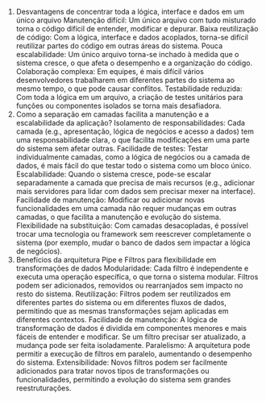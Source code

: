 1. Desvantagens de concentrar toda a lógica, interface e dados em um único arquivo
Manutenção difícil: Um único arquivo com tudo misturado torna o código difícil de entender, modificar e depurar.
Baixa reutilização de código: Com a lógica, interface e dados acoplados, torna-se difícil reutilizar partes do código em outras áreas do sistema.
Pouca escalabilidade: Um único arquivo torna-se inchado à medida que o sistema cresce, o que afeta o desempenho e a organização do código.
Colaboração complexa: Em equipes, é mais difícil vários desenvolvedores trabalharem em diferentes partes do sistema ao mesmo tempo, o que pode causar conflitos.
Testabilidade reduzida: Com toda a lógica em um arquivo, a criação de testes unitários para funções ou componentes isolados se torna mais desafiadora.
2. Como a separação em camadas facilita a manutenção e a escalabilidade da aplicação?
Isolamento de responsabilidades: Cada camada (e.g., apresentação, lógica de negócios e acesso a dados) tem uma responsabilidade clara, o que facilita modificações em uma parte do sistema sem afetar outras.
Facilidade de testes: Testar individualmente camadas, como a lógica de negócios ou a camada de dados, é mais fácil do que testar todo o sistema como um bloco único.
Escalabilidade: Quando o sistema cresce, pode-se escalar separadamente a camada que precisa de mais recursos (e.g., adicionar mais servidores para lidar com dados sem precisar mexer na interface).
Facilidade de manutenção: Modificar ou adicionar novas funcionalidades em uma camada não requer mudanças em outras camadas, o que facilita a manutenção e evolução do sistema.
Flexibilidade na substituição: Com camadas desacopladas, é possível trocar uma tecnologia ou framework sem reescrever completamente o sistema (por exemplo, mudar o banco de dados sem impactar a lógica de negócios).
3. Benefícios da arquitetura Pipe e Filtros para flexibilidade em transformações de dados
Modularidade: Cada filtro é independente e executa uma operação específica, o que torna o sistema modular. Filtros podem ser adicionados, removidos ou rearranjados sem impacto no resto do sistema.
Reutilização: Filtros podem ser reutilizados em diferentes partes do sistema ou em diferentes fluxos de dados, permitindo que as mesmas transformações sejam aplicadas em diferentes contextos.
Facilidade de manutenção: A lógica de transformação de dados é dividida em componentes menores e mais fáceis de entender e modificar. Se um filtro precisar ser atualizado, a mudança pode ser feita isoladamente.
Paralelismo: A arquitetura pode permitir a execução de filtros em paralelo, aumentando o desempenho do sistema.
Extensibilidade: Novos filtros podem ser facilmente adicionados para tratar novos tipos de transformações ou funcionalidades, permitindo a evolução do sistema sem grandes reestruturações.
